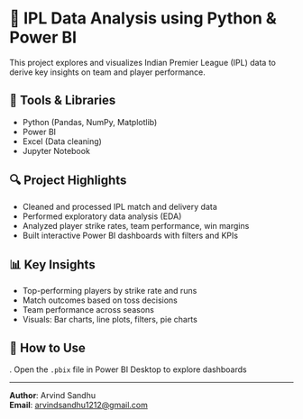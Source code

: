 # 🏏 IPL Data Analysis using Python & Power BI

This project explores and visualizes Indian Premier League (IPL) data to derive key insights on team and player performance.

## 📌 Tools & Libraries
- Python (Pandas, NumPy, Matplotlib)
- Power BI
- Excel (Data cleaning)
- Jupyter Notebook

## 🔍 Project Highlights
- Cleaned and processed IPL match and delivery data
- Performed exploratory data analysis (EDA)
- Analyzed player strike rates, team performance, win margins
- Built interactive Power BI dashboards with filters and KPIs

## 📊 Key Insights
- Top-performing players by strike rate and runs
- Match outcomes based on toss decisions
- Team performance across seasons
- Visuals: Bar charts, line plots, filters, pie charts

## 🚀 How to Use
. Open the `.pbix` file in Power BI Desktop to explore dashboards

---

**Author**: Arvind Sandhu  
**Email**: arvindsandhu1212@gmail.com  
